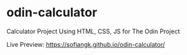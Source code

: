 # odin-calculator

Calculator Project Using HTML, CSS, JS for The Odin Project

Live Preview: https://sofiangk.github.io/odin-calculator/
